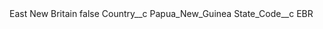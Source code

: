 <?xml version="1.0" encoding="UTF-8"?>
<CustomMetadata xmlns="http://soap.sforce.com/2006/04/metadata" xmlns:xsi="http://www.w3.org/2001/XMLSchema-instance" xmlns:xsd="http://www.w3.org/2001/XMLSchema">
    <label>East New Britain</label>
    <protected>false</protected>
    <values>
        <field>Country__c</field>
        <value xsi:type="xsd:string">Papua_New_Guinea</value>
    </values>
    <values>
        <field>State_Code__c</field>
        <value xsi:type="xsd:string">EBR</value>
    </values>
</CustomMetadata>
